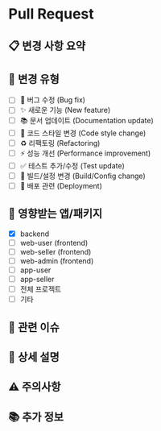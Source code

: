 # Pull Request

## 📋 변경 사항 요약

<!-- 이 PR에서 변경된 내용을 간단히 설명해주세요 -->

## 🎯 변경 유형

<!-- 해당하는 항목에 x를 표시해주세요 -->

- [ ] 🐛 버그 수정 (Bug fix)
- [ ] ✨ 새로운 기능 (New feature)
- [ ] 📚 문서 업데이트 (Documentation update)
- [ ] 🎨 코드 스타일 변경 (Code style change)
- [ ] ♻️ 리팩토링 (Refactoring)
- [ ] ⚡ 성능 개선 (Performance improvement)
- [ ] ✅ 테스트 추가/수정 (Test update)
- [ ] 🔧 빌드/설정 변경 (Build/Config change)
- [ ] 🚀 배포 관련 (Deployment)

## 🎯 영향받는 앱/패키지

<!-- 변경사항이 영향을 주는 앱이나 패키지를 선택해주세요 -->

- [x] backend
- [ ] web-user (frontend)
- [ ] web-seller (frontend)
- [ ] web-admin (frontend)
- [ ] app-user
- [ ] app-seller
- [ ] 전체 프로젝트
- [ ] 기타

## 🔗 관련 이슈

<!-- 관련된 이슈가 있다면 링크해주세요 -->

## 📝 상세 설명

<!-- 변경사항에 대한 자세한 설명을 작성해주세요 -->

## ⚠️ 주의사항

<!-- 배포 시 주의해야 할 사항이나 알려야 할 내용이 있다면 작성해주세요 -->

## 📚 추가 정보

<!-- 리뷰어나 팀원들이 알아야 할 추가 정보가 있다면 작성해주세요 -->

